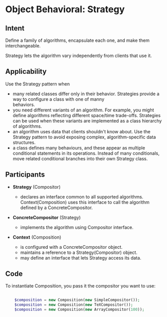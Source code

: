 # Object Behavioral: Strategy

## Intent

Define a family of algorithms, encapsulate each one, and make them interchangeable. 

Strategy lets the algorithm vary independently from clients that use it.

## Applicability

Use the Strategy pattern when

* many related classes differ only in their behavior. Strategies provide a way to configure a class with one of manny  
  behaviors.
* you need different variants of an algorithm. For example, you might define algorithms reflecting different space/time
  trade-offs. Strategies can be used when these variants are implemented as a class hierarchy of algorithms.
* an algorithm uses data that clients shouldn't know about. Use the Strategy pattern to avoid exposing complex, 
  algorithm-specific data structures.
* a class defines many behaviours, and these appear as multiple conditional statements in its operations. Instead of
  many conditionals, move related conditional branches into their own Strategy class.
  
## Participants
  
* **Strategy** (Compositor)
    * declares an interface common to all supported algorithms. Context(Composition) uses this interface to call the
      algorithm defined by a  ConcreteCompositor.
  
  
* **ConcreteCompositor** (Strategy)
    * implements the algorithm using Compositor interface.
  

* **Context** (Composition)
    * is configured with a ConcreteCompositor object.
    * maintains a reference to a Strategy(Compositor) object.
    * may define an interface that lets Strategy access its data.
    
## Code
    
To instantiate Composition, you pass it the compositor you want to use:

```php
   
    $composition = new Composition(new SimpleCompositor());
    $composition = new Composition(new TeXCompositor());
    $composition = new Composition(new ArrayCompositor(100));
     
```     